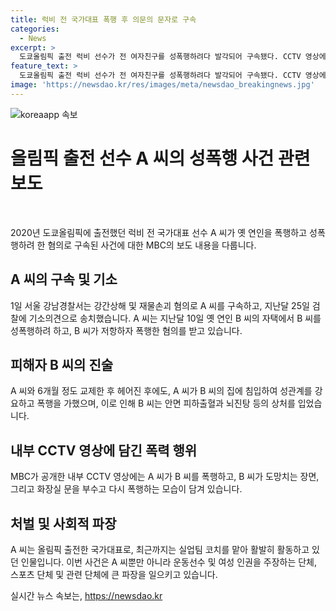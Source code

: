 ```yaml
---
title: 럭비 전 국가대표 폭행 후 의문의 문자로 구속
categories:
  - News
excerpt: >
  도쿄올림픽 출전 럭비 선수가 전 여자친구를 성폭행하려다 발각되어 구속됐다. CCTV 영상에 따르면 폭행을 당한 여성이 경찰에 신고하고, 성관계를 강요하고 거절당하자 폭행을 가했다. 이에 성폭력으로 심각한 부상을 입은 여성은 현재 심리적·신체적 치료 중이다. 전 국가대표로 활약한 이 인물의 뒷이야기가 논란을 일으키고 있다.
feature_text: >
  도쿄올림픽 출전 럭비 선수가 전 여자친구를 성폭행하려다 발각되어 구속됐다. CCTV 영상에 따르면 폭행을 당한 여성이 경찰에 신고하고, 성관계를 강요하고 거절당하자 폭행을 가했다. 이에 성폭력으로 심각한 부상을 입은 여성은 현재 심리적·신체적 치료 중이다. 전 국가대표로 활약한 이 인물의 뒷이야기가 논란을 일으키고 있다.
image: 'https://newsdao.kr/res/images/meta/newsdao_breakingnews.jpg'
---
```


<p><img src="https://newsdao.kr/res/images/meta/newsdao_breakingnews.jpg" alt="koreaapp 속보" /></p>

<h1 data-ke-size="size26"><b>올림픽 출전 선수 A 씨의 성폭행 사건 관련 보도</b></h1>

<p data-ke-size="size16">&nbsp;</p>

<p>2020년 도쿄올림픽에 출전했던 럭비 전 국가대표 선수 A 씨가 옛 연인을 폭행하고 성폭행하려 한 혐의로 구속된 사건에 대한 MBC의 보도 내용을 다룹니다.</p>

<h2 data-ke-size="size26">A 씨의 구속 및 기소</h2>

<p data-ke-size="size16">1일 서울 강남경찰서는 강간상해 및 재물손괴 혐의로 A 씨를 구속하고, 지난달 25일 검찰에 기소의견으로 송치했습니다. A 씨는 지난달 10일 옛 연인 B 씨의 자택에서 B 씨를 성폭행하려 하고, B 씨가 저항하자 폭행한 혐의를 받고 있습니다.</p>

<h2 data-ke-size="size26">피해자 B 씨의 진술</h2>

<p data-ke-size="size16">A 씨와 6개월 정도 교제한 후 헤어진 후에도, A 씨가 B 씨의 집에 침입하여 성관계를 강요하고 폭행을 가했으며, 이로 인해 B 씨는 안면 피하출혈과 뇌진탕 등의 상처를 입었습니다.</p>

<h2 data-ke-size="size26">내부 CCTV 영상에 담긴 폭력 행위</h2>

<p data-ke-size="size16">MBC가 공개한 내부 CCTV 영상에는 A 씨가 B 씨를 폭행하고, B 씨가 도망치는 장면, 그리고 화장실 문을 부수고 다시 폭행하는 모습이 담겨 있습니다.</p>

<h2 data-ke-size="size26">처벌 및 사회적 파장</h2>

<p data-ke-size="size16">A 씨는 올림픽 출전한 국가대표로, 최근까지는 실업팀 코치를 맡아 활발히 활동하고 있던 인물입니다. 이번 사건은 A 씨뿐만 아니라 운동선수 및 여성 인권을 주장하는 단체, 스포츠 단체 및 관련 단체에 큰 파장을 일으키고 있습니다.</p>
실시간 뉴스 속보는, <a href="https://newsdao.kr" rel="dofollow">https://newsdao.kr</a>


